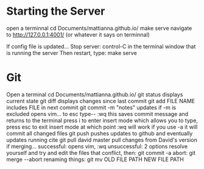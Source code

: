 # Starting the Server
open a terminnal
cd Documents/mattianna.github.io/
make serve
navigate to http://127.0.0.1:4001/ (or whatever it says on terminnal)

If config file is updated...
	Stop server: control-C in the terminal window that is running the server
	Then restart, type: make serve

# Git
Open a terminal
cd Documents/mattianna.github.io/
git status
	displays current state
git diff
	displays changes since last commit
git add FILE NAME
	includes FILE in next commit
git commit -m "notes"
	updates
	if -m is excluded opens vim...
		to esc type-- :wq 
			this saves commit message and returns to the terminal
		press i to enter insert mode which allows you to type, press esc to exit insert mode at which point :wq will work
    if you use -a it will commit all changed files
git push
	pushes updates to github and eventually updates running cite
git pull david master
	pull changes from David's version
	if merging...
		successful: opens vim, :wq 
		unsuccessful: 2 options 
			resolve yourself and try and edit the files that conflict, then: git commit -a
			abort: git merge --abort
renaming things: git mv OLD FILE PATH NEW FILE PATH
